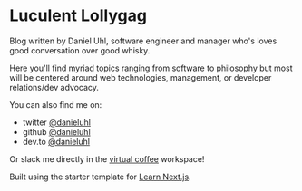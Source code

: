 
# Luculent Lollygag

Blog written by Daniel Uhl, software engineer and manager who's loves good conversation over good whisky.

Here you'll find myriad topics ranging from software to philosophy but most will be centered around web technologies, management, or developer relations/dev advocacy.

You can also find me on:

* twitter [@danieluhl](https://twitter.com/danieluhl)
* github [@danieluhl](https://github.com/danieluhl)
* dev.to [@danieluhl](https://dev.to/danieluhl)

Or slack me directly in the [virtual coffee](https://virtualcoffee.io/) workspace!

Built using the starter template for [Learn Next.js](https://nextjs.org/learn).

